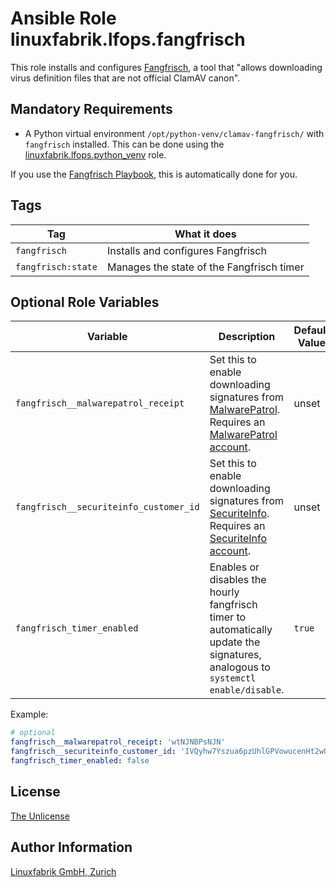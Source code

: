# Ansible Role linuxfabrik.lfops.fangfrisch

This role installs and configures [Fangfrisch](https://rseichter.github.io/fangfrisch/), a tool that "allows downloading virus definition files that are not official ClamAV canon".


## Mandatory Requirements

* A Python virtual environment `/opt/python-venv/clamav-fangfrisch/` with `fangfrisch` installed. This can be done using the [linuxfabrik.lfops.python_venv](https://github.com/linuxfabrik/lfops/tree/main/roles/python_venv) role.

If you use the [Fangfrisch Playbook](https://github.com/Linuxfabrik/lfops/blob/main/playbooks/fangfrisch.yml), this is automatically done for you.


## Tags

| Tag                | What it does                              |
| ---                | ------------                              |
| `fangfrisch`       | Installs and configures Fangfrisch        |
| `fangfrisch:state` | Manages the state of the Fangfrisch timer |


## Optional Role Variables

| Variable | Description | Default Value |
| -------- | ----------- | ------------- |
| `fangfrisch__malwarepatrol_receipt` | Set this to enable downloading signatures from [MalwarePatrol](https://www.malwarepatrol.net). Requires an [MalwarePatrol account](https://www.malwarepatrol.net/my-account/). | unset |
| `fangfrisch__securiteinfo_customer_id` | Set this to enable downloading signatures from [SecuriteInfo](https://www.securiteinfo.com/). Requires an [SecuriteInfo account](https://www.securiteinfo.com/clients/customers/account). | unset |
| `fangfrisch_timer_enabled` | Enables or disables the hourly fangfrisch timer to automatically update the signatures, analogous to `systemctl enable/disable`. | `true` |

Example:
```yaml
# optional
fangfrisch__malwarepatrol_receipt: 'wtNJNBPsNJN'
fangfrisch__securiteinfo_customer_id: 'IVQyhw7Yszua6pzUhlGPVowucenHt2wQe9iXDfwsMOfheeOUakB28irj5JyDsKF4e81LkLbNUtMHcUGL9EVKOJ9WxSSv4ySjBhY0vngBDunEPlixtGTBB6f1mvaTqXzz'
fangfrisch_timer_enabled: false
```


## License

[The Unlicense](https://unlicense.org/)


## Author Information

[Linuxfabrik GmbH, Zurich](https://www.linuxfabrik.ch)
